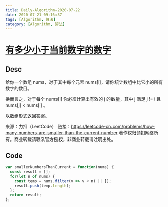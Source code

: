 ```yaml
---
title: Daily-Algorithm-2020-07-22
date: 2020-07-21 09:16:37
tags: [Algorithm, 算法]
category: [Algorithm, 算法]
---
```


# [有多少小于当前数字的数字](https://leetcode-cn.com/problems/how-many-numbers-are-smaller-than-the-current-number/)

## Desc

给你一个数组 nums，对于其中每个元素 nums[i]，请你统计数组中比它小的所有数字的数目。

换而言之，对于每个 nums[i] 你必须计算出有效的 j 的数量，其中 j 满足 j != i 且 nums[j] < nums[i] 。

以数组形式返回答案。

来源：力扣（LeetCode）
链接：https://leetcode-cn.com/problems/how-many-numbers-are-smaller-than-the-current-number
著作权归领扣网络所有。商业转载请联系官方授权，非商业转载请注明出处。



## Code

```js
var smallerNumbersThanCurrent = function(nums) {
  const result = [];
  for(let n of nums) {
    const temp = nums.filter(v => v < n) || [];
    result.push(temp.length);
  };
  return result;
};
```



